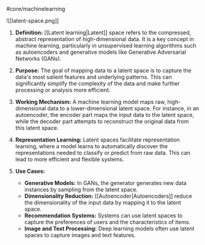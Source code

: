 #core/machinelearning

![[latent-space.png]]

1. **Definition:** [[Latent learning|Latent]] space refers to the compressed, abstract representation of high-dimensional data. It is a key concept in machine learning, particularly in unsupervised learning algorithms such as autoencoders and generative models like Generative Adversarial Networks (GANs).
2. **Purpose:** The goal of mapping data to a latent space is to capture the data's most salient features and underlying patterns. This can significantly simplify the complexity of the data and make further processing or analysis more efficient.
3. **Working Mechanism:** A machine learning model maps raw, high-dimensional data to a lower-dimensional latent space. For instance, in an autoencoder, the encoder part maps the input data to the latent space, while the decoder part attempts to reconstruct the original data from this latent space.
4. **Representation Learning:** Latent spaces facilitate representation learning, where a model learns to automatically discover the representations needed to classify or predict from raw data. This can lead to more efficient and flexible systems.

5. **Use Cases:**
    - **Generative Models:** In GANs, the generator generates new data instances by sampling from the latent space.
    - **Dimensionality Reduction:** [[Autoencoder|Autoencoders]] reduce the dimensionality of the input data by mapping it to the latent space.
    - **Recommendation Systems:** Systems can use latent spaces to capture the preferences of users and the characteristics of items.
    - **Image and Text Processing:** Deep learning models often use latent spaces to capture images and text features.
